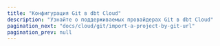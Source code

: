 ```yaml
---
title: "Конфигурация Git в dbt Cloud"
description: "Узнайте о поддерживаемых провайдерах Git в dbt Cloud"
pagination_next: "docs/cloud/git/import-a-project-by-git-url"
pagination_prev: null
---
```


<div className="grid--2-col">

<Card
    title="Импорт проекта по URL git"
    body="Узнайте, как импортировать проект, используя URL git."
    link="/docs/cloud/git/import-a-project-by-git-url"
    icon="dbt-bit"/>

<Card
    title="Подключение к GitHub"
    body="Узнайте, как подключиться к GitHub."
    link="/docs/cloud/git/connect-github"
    icon="dbt-bit"/>

</div>
<br />
<div className="grid--2-col">
<Card
    title="Подключение к GitLab"
    body="Узнайте, как подключиться к GitLab."
    link="/docs/cloud/git/connect-gitlab"
    icon="dbt-bit"/>

<Card
    title="Подключение к Azure DevOps"
    body="Узнайте, как подключиться к Azure DevOps."
    link="/docs/cloud/git/connect-azure-devops"
    icon="dbt-bit"/>

</div>